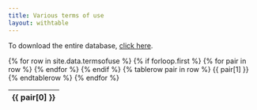 ```yaml
---
title: Various terms of use
layout: withtable
---
```


To download the entire database, [click here](https://raw.githubusercontent.com/social-science-data-editors/reference/main/_data/termsofuse.csv).

<table class="display">
  {% for row in site.data.termsofuse %}
    {% if forloop.first %}
    <thead>
    <tr>
      {% for pair in row %}
        <th>{{ pair[0] }}</th>
      {% endfor %}
    </tr>
    </thead>
    {% endif %}
    {% tablerow pair in row %}
      {{ pair[1] }}
    {% endtablerow %}
  {% endfor %}
</table>

